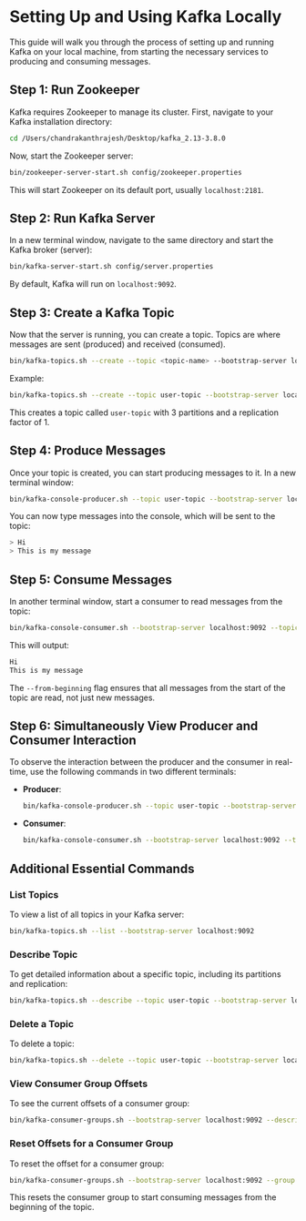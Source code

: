 # Setting Up and Using Kafka Locally

This guide will walk you through the process of setting up and running Kafka on your local machine, from starting the necessary services to producing and consuming messages.

## Step 1: Run Zookeeper
Kafka requires Zookeeper to manage its cluster. First, navigate to your Kafka installation directory:

```bash
cd /Users/chandrakanthrajesh/Desktop/kafka_2.13-3.8.0
```

Now, start the Zookeeper server:

```bash
bin/zookeeper-server-start.sh config/zookeeper.properties
```

This will start Zookeeper on its default port, usually `localhost:2181`.

## Step 2: Run Kafka Server
In a new terminal window, navigate to the same directory and start the Kafka broker (server):

```bash
bin/kafka-server-start.sh config/server.properties
```

By default, Kafka will run on `localhost:9092`.

## Step 3: Create a Kafka Topic
Now that the server is running, you can create a topic. Topics are where messages are sent (produced) and received (consumed).

```bash
bin/kafka-topics.sh --create --topic <topic-name> --bootstrap-server localhost:9092 --partitions <num-partitions> --replication-factor <replication-factor>
```

Example:

```bash
bin/kafka-topics.sh --create --topic user-topic --bootstrap-server localhost:9092 --partitions 3 --replication-factor 1
```

This creates a topic called `user-topic` with 3 partitions and a replication factor of 1.

## Step 4: Produce Messages
Once your topic is created, you can start producing messages to it. In a new terminal window:

```bash
bin/kafka-console-producer.sh --topic user-topic --bootstrap-server localhost:9092
```

You can now type messages into the console, which will be sent to the topic:

```bash
> Hi
> This is my message
```

## Step 5: Consume Messages
In another terminal window, start a consumer to read messages from the topic:

```bash
bin/kafka-console-consumer.sh --bootstrap-server localhost:9092 --topic user-topic --from-beginning
```

This will output:

```bash
Hi
This is my message
```

The `--from-beginning` flag ensures that all messages from the start of the topic are read, not just new messages.

## Step 6: Simultaneously View Producer and Consumer Interaction
To observe the interaction between the producer and the consumer in real-time, use the following commands in two different terminals:

- **Producer**:
  ```bash
  bin/kafka-console-producer.sh --topic user-topic --bootstrap-server localhost:9092
  ```

- **Consumer**:
  ```bash
  bin/kafka-console-consumer.sh --bootstrap-server localhost:9092 --topic user-topic --from-beginning
  ```

## Additional Essential Commands

### List Topics
To view a list of all topics in your Kafka server:

```bash
bin/kafka-topics.sh --list --bootstrap-server localhost:9092
```

### Describe Topic
To get detailed information about a specific topic, including its partitions and replication:

```bash
bin/kafka-topics.sh --describe --topic user-topic --bootstrap-server localhost:9092
```

### Delete a Topic
To delete a topic:

```bash
bin/kafka-topics.sh --delete --topic user-topic --bootstrap-server localhost:9092
```

### View Consumer Group Offsets
To see the current offsets of a consumer group:

```bash
bin/kafka-consumer-groups.sh --bootstrap-server localhost:9092 --describe --group <consumer-group>
```

### Reset Offsets for a Consumer Group
To reset the offset for a consumer group:

```bash
bin/kafka-consumer-groups.sh --bootstrap-server localhost:9092 --group <consumer-group> --topic user-topic --reset-offsets --to-earliest --execute
```

This resets the consumer group to start consuming messages from the beginning of the topic.